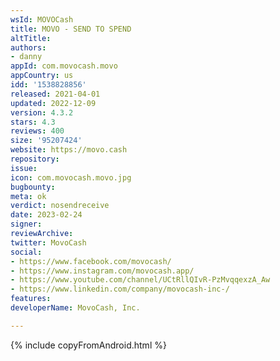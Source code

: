 ```yaml
---
wsId: MOVOCash
title: MOVO - SEND TO SPEND
altTitle: 
authors:
- danny
appId: com.movocash.movo
appCountry: us
idd: '1538828856'
released: 2021-04-01
updated: 2022-12-09
version: 4.3.2
stars: 4.3
reviews: 400
size: '95207424'
website: https://movo.cash
repository: 
issue: 
icon: com.movocash.movo.jpg
bugbounty: 
meta: ok
verdict: nosendreceive
date: 2023-02-24
signer: 
reviewArchive: 
twitter: MovoCash
social:
- https://www.facebook.com/movocash/
- https://www.instagram.com/movocash.app/
- https://www.youtube.com/channel/UCtRllQIvR-PzMvqqexzA_Aw
- https://www.linkedin.com/company/movocash-inc-/
features: 
developerName: MovoCash, Inc.

---
```


{% include copyFromAndroid.html %}
